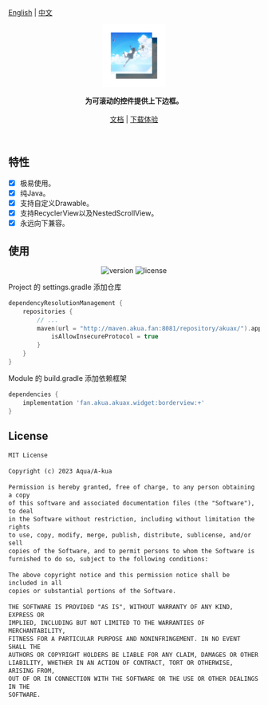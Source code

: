 <p>
    <a href="https://github.com/AquaApps/AkuaX/tree/main/widget/borderview/">English</a>
    | <a href="https://github.com/AquaApps/AkuaX/tree/main/widget/borderview/README_CN.md">中文</a>
</p>
<p align="center"><img src="https://github.com/AquaApps/AkuaX/blob/main/assets/borderview.png?raw=true" alt="1600" width="25%"/></p>
<p align="center">
    <strong>为可滚动的控件提供上下边框。</strong>
    <br>
    <br>
    <a href="https://github.com/AquaApps/AkuaX/tree/main/widget/borderview/Doc.md">文档</a>
    | <a href="https://github.com/AquaApps/AkuaX/blob/main/assets/borderview_demo.apk">下载体验</a>
    <br>
</p>
<br>

## 特性

- [x] 极易使用。
- [x] 纯Java。
- [x] 支持自定义Drawable。
- [x] 支持RecyclerView以及NestedScrollView。
- [x] 永远向下兼容。

## 使用

<p align="center">
    <img src="https://img.shields.io/nexus/akuax/fan.akua.akuax.widget/borderview?server=http%3A%2F%2Fmaven.akua.fan%3A8081%2F" alt="version"/>
    <img src="https://img.shields.io/badge/license-MIT-blue" alt="license"/>
</p>


Project 的 settings.gradle 添加仓库

```kotlin
dependencyResolutionManagement {
    repositories {
        // ...
        maven(url = "http://maven.akua.fan:8081/repository/akuax/").apply {
            isAllowInsecureProtocol = true
        }
    }
}
```

Module 的 build.gradle 添加依赖框架

```groovy
dependencies {
    implementation 'fan.akua.akuax.widget:borderview:+'
}
```

## License

```
MIT License

Copyright (c) 2023 Aqua/A-kua

Permission is hereby granted, free of charge, to any person obtaining a copy
of this software and associated documentation files (the "Software"), to deal
in the Software without restriction, including without limitation the rights
to use, copy, modify, merge, publish, distribute, sublicense, and/or sell
copies of the Software, and to permit persons to whom the Software is
furnished to do so, subject to the following conditions:

The above copyright notice and this permission notice shall be included in all
copies or substantial portions of the Software.

THE SOFTWARE IS PROVIDED "AS IS", WITHOUT WARRANTY OF ANY KIND, EXPRESS OR
IMPLIED, INCLUDING BUT NOT LIMITED TO THE WARRANTIES OF MERCHANTABILITY,
FITNESS FOR A PARTICULAR PURPOSE AND NONINFRINGEMENT. IN NO EVENT SHALL THE
AUTHORS OR COPYRIGHT HOLDERS BE LIABLE FOR ANY CLAIM, DAMAGES OR OTHER
LIABILITY, WHETHER IN AN ACTION OF CONTRACT, TORT OR OTHERWISE, ARISING FROM,
OUT OF OR IN CONNECTION WITH THE SOFTWARE OR THE USE OR OTHER DEALINGS IN THE
SOFTWARE.
```
